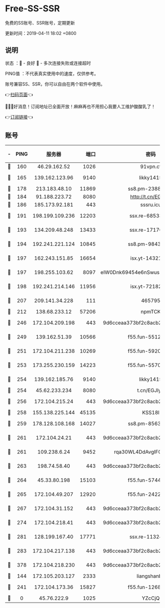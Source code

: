 # Free-SS-SSR

免费的SS账号、SSR账号，定期更新

更新时间：2019-04-11 18:02 +0800

## 说明

状态     ：🙂 - 良好 🙁 - 多次连接失败或连接超时

PING值   ：不代表真实使用中的速度，仅供参考。

账号兼容SS、SSR，你可以自由在两个软件中使用。

👉[扫码页面](https://liesauer.github.io/Free-SS-SSR/)👈

🎉🎉🎉好消息！订阅地址已全面开放！麻麻再也不用担心我要人工维护酸酸乳了！

👉[订阅链接](https://www.liesauer.net/yogurt/subscribe?ACCESS_TOKEN=DAYxR3mMaZAsaqUb)👈

## 账号

|-|PING|服务器|端口|密码|加密方式|区域|
|:----:|:----:|:-----:|-----:|:----:|:----:|:----:|
|🙂|160|46.29.162.52|1026|91vpn.cf|rc4-md5|RU|
|🙂|165|139.162.123.96|9140|likky1415|aes-256-cfb|JP|
|🙂|178|213.183.48.10|11869|ss8.pm-23880741|rc4-md5|RU|
|🙂|184|91.188.223.72|8080|http://t.cn/EGJIyrl|rc4-md5|RU|
|🙂|186|185.173.92.181|443|sssru.icu|rc4-md5|RU|
|🙂|191|198.199.109.236|12203|ssx.re-68533755|aes-256-cfb|US|
|🙂|193|134.209.48.248|13433|ssx.re-17176856|aes-256-cfb|US|
|🙂|194|192.241.221.124|10845|ss8.pm-98432819|aes-256-cfb|US|
|🙂|197|162.243.151.85|16654|isx.yt-14321677|aes-256-cfb|US|
|🙂|197|198.255.103.62|8097|eIW0Dnk69454e6nSwuspv9DmS201tQ0D|aes-256-cfb|US|
|🙂|198|192.241.214.146|11956|isx.yt-72182350|aes-256-cfb|US|
|🙂|207|209.141.34.228|111|465795|aes-256-cfb|US|
|🙂|212|138.68.233.12|57206|npmTCK|rc4-md5|US|
|🙂|246|172.104.209.198|443|9d6cceaa373bf2c8acb22e60b6a58be6|aes-256-cfb|US|
|🙂|249|139.162.51.39|10566|f55.fun-55124662|aes-256-cfb|SG|
|🙂|251|172.104.211.238|10269|f55.fun-59209585|aes-256-cfb|US|
|🙂|253|173.255.230.159|14223|f55.fun-55707067|aes-256-cfb|US|
|🙂|254|139.162.185.76|9140|likky1415|aes-256-cfb|DE|
|🙂|254|45.62.233.234|8080|t.cn/EGJIyrl|rc4-md5|CA|
|🙂|256|172.104.215.24|443|9d6cceaa373bf2c8acb22e60b6a58be6|aes-256-cfb|US|
|🙂|258|155.138.225.144|45135|KSS18l|rc4-md5|US|
|🙂|259|178.128.108.168|14027|ss8.pm-85636166|aes-256-cfb|SG|
|🙂|261|172.104.24.21|443|9d6cceaa373bf2c8acb22e60b6a58be6|aes-256-cfb|US|
|🙂|261|109.238.6.24|9452|rqa30WL4DdAvgIFG6Fs3znzTa|aes-256-cfb|FR|
|🙂|263|198.74.58.40|443|9d6cceaa373bf2c8acb22e60b6a58be6|aes-256-cfb|US|
|🙂|264|45.33.80.198|15103|f55.fun-57444781|aes-256-cfb|US|
|🙂|265|172.104.49.207|12920|f55.fun-24228907|aes-256-cfb|SG|
|🙂|267|172.104.31.152|443|9d6cceaa373bf2c8acb22e60b6a58be6|aes-256-cfb|US|
|🙂|274|172.104.218.41|443|9d6cceaa373bf2c8acb22e60b6a58be6|aes-256-cfb|US|
|🙂|281|128.199.167.40|17771|ssx.re-11324880|aes-256-cfb|SG|
|🙂|283|172.104.217.138|443|9d6cceaa373bf2c8acb22e60b6a58be6|aes-256-cfb|US|
|🙂|378|172.104.218.230|443|9d6cceaa373bf2c8acb22e60b6a58be6|aes-256-cfb|US|
|🙂|144|172.105.203.127|2333|liangshanbo|chacha20|JP|
|🙂|241|172.104.173.36|15827|f55.fun-12684352|aes-256-cfb|SG|
|🙁|0|45.76.222.9|1025|YZcCjQ|rc4-md5|JP|
